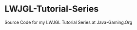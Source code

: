 LWJGL-Tutorial-Series
=====================

Source Code for my LWJGL Tutorial Series at Java-Gaming.Org
